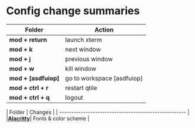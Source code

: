 # Config change summaries
| Folder                  | Action                     |
| -------------------- | -------------------------- |
| **mod + return**     | launch xterm               |
| **mod + k**          | next window                |
| **mod + j**          | previous window            |
| **mod + w**          | kill window                |
| **mod + [asdfuiop]** | go to workspace [asdfuiop] |
| **mod + ctrl + r**   | restart qtile              |
| **mod + ctrl + q**   | logout                     |


| Folder					| Changes					|
| ----------------------------------------------------- |
|**[Alacritty](https://github.com/gugeldot/dotfiles/tree/main/.config/alacritty)**| Fonts &  color scheme |